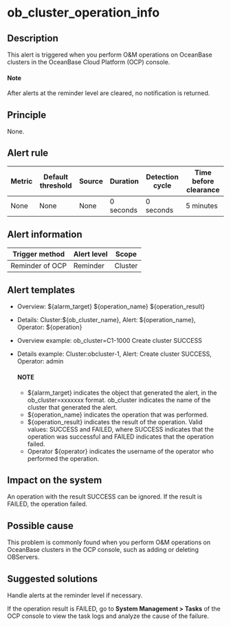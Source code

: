 ob_cluster_operation_info
==============================================

**Description**
------------------------------------

This alert is triggered when you perform O\&M operations on OceanBase clusters in the OceanBase Cloud Platform (OCP) console.

  <main id="notice" type='explain'>
    <h4>Note</h4>
    <p>After alerts at the reminder level are cleared, no notification is returned.</p>
  </main>

Principle
------------------------------

None.

**Alert rule**
-----------------------------------

| Metric | Default threshold | Source | Duration  | Detection cycle | Time before clearance |
|--------|-------------------|--------|-----------|-----------------|-----------------------|
| None   | None              | None   | 0 seconds | 0 seconds       | 5 minutes             |

**Alert information**
------------------------------------------

| Trigger method  | Alert level |  Scope  |
|-----------------|-------------|---------|
| Reminder of OCP | Reminder    | Cluster |

**Alert templates**
----------------------------------------

* Overview: \${alarm_target} \${operation_name} \${operation_result}

* Details: Cluster:\${ob_cluster_name}, Alert: \${operation_name}, Operator: \${operation}

* Overview example: ob_cluster=C1-1000 Create cluster SUCCESS

* Details example: Cluster:obcluster-1, Alert: Create cluster SUCCESS, Operator: admin

  <main id="notice" type='explain'>
    <h4>NOTE</h4>
    <ul>
    <li>${alarm_target} indicates the object that generated the alert, in the ob_cluster=xxxxxxx format. ob_cluster indicates the name of the cluster that generated the alert.</li>
    <li>${operation_name} indicates the operation that was performed.</li>
    <li>${operation_result} indicates the result of the operation. Valid values: SUCCESS and FAILED, where SUCCESS indicates that the operation was successful and FAILED indicates that the operation failed.</li>
    <li>Operator ${operator} indicates the username of the operator who performed the operation.</li>
    </ul>
  </main>

**Impact on the system**
---------------------------------------------

An operation with the result SUCCESS can be ignored. If the result is FAILED, the operation failed.

**Possible cause**
---------------------------------------

This problem is commonly found when you perform O\&M operations on OceanBase clusters in the OCP console, such as adding or deleting OBServers.

Suggested solutions
----------------------------------------

Handle alerts at the reminder level if necessary.

If the operation result is FAILED, go to **System Management \> Tasks** of the OCP console to view the task logs and analyze the cause of the failure.
